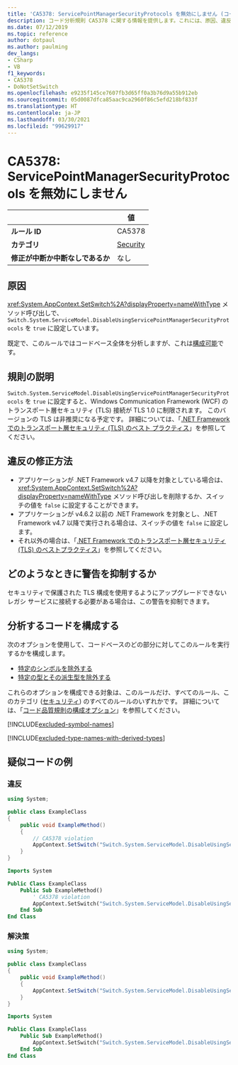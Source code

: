 ```yaml
---
title: 'CA5378: ServicePointManagerSecurityProtocols を無効にしません (コード分析)'
description: コード分析規則 CA5378 に関する情報を提供します。これには、原因、違反の修正方法、抑制する状況などが含まれます。
ms.date: 07/12/2019
ms.topic: reference
author: dotpaul
ms.author: paulming
dev_langs:
- CSharp
- VB
f1_keywords:
- CA5378
- DoNotSetSwitch
ms.openlocfilehash: e9235f145ce7607fb3d65ff0a3b76d9a55b912eb
ms.sourcegitcommit: 05d0087dfca85aac9ca2960f86c5efd218bf833f
ms.translationtype: HT
ms.contentlocale: ja-JP
ms.lasthandoff: 03/30/2021
ms.locfileid: "99629917"
---
```

# <a name="ca5378-do-not-disable-servicepointmanagersecurityprotocols"></a>CA5378: ServicePointManagerSecurityProtocols を無効にしません

| | 値 |
|-|-|
| **ルール ID** |CA5378|
| **カテゴリ** |[Security](security-warnings.md)|
| **修正が中断か中断なしであるか** |なし|

## <a name="cause"></a>原因

<xref:System.AppContext.SetSwitch%2A?displayProperty=nameWithType> メソッド呼び出しで、`Switch.System.ServiceModel.DisableUsingServicePointManagerSecurityProtocols` を `true` に設定しています。

既定で、このルールではコードベース全体を分析しますが、これは[構成可能](#configure-code-to-analyze)です。

## <a name="rule-description"></a>規則の説明

`Switch.System.ServiceModel.DisableUsingServicePointManagerSecurityProtocols` を `true` に設定すると、Windows Communication Framework (WCF) のトランスポート層セキュリティ (TLS) 接続が TLS 1.0 に制限されます。 このバージョンの TLS は非推奨になる予定です。 詳細については、「[.NET Framework でのトランスポート層セキュリティ (TLS) のベスト プラクティス](../../../framework/network-programming/tls.md#switchsystemservicemodeldisableusingservicepointmanagersecurityprotocols)」を参照してください。

## <a name="how-to-fix-violations"></a>違反の修正方法

- アプリケーションが .NET Framework v4.7 以降を対象としている場合は、<xref:System.AppContext.SetSwitch%2A?displayProperty=nameWithType> メソッド呼び出しを削除するか、スイッチの値を `false` に設定することができます。
- アプリケーションが v4.6.2 以前の .NET Framework を対象とし、.NET Framework v4.7 以降で実行される場合は、スイッチの値を `false` に設定します。
- それ以外の場合は、「[.NET Framework でのトランスポート層セキュリティ (TLS) のベストプラクティス](../../../framework/network-programming/tls.md)」を参照してください。

## <a name="when-to-suppress-warnings"></a>どのようなときに警告を抑制するか

セキュリティで保護された TLS 構成を使用するようにアップグレードできないレガシ サービスに接続する必要がある場合は、この警告を抑制できます。

## <a name="configure-code-to-analyze"></a>分析するコードを構成する

次のオプションを使用して、コードベースのどの部分に対してこのルールを実行するかを構成します。

- [特定のシンボルを除外する](#exclude-specific-symbols)
- [特定の型とその派生型を除外する](#exclude-specific-types-and-their-derived-types)

これらのオプションを構成できる対象は、このルールだけ、すべてのルール、このカテゴリ ([セキュリティ](security-warnings.md)) のすべてのルールのいずれかです。 詳細については、「[コード品質規則の構成オプション](../code-quality-rule-options.md)」を参照してください。

[!INCLUDE[excluded-symbol-names](~/includes/code-analysis/excluded-symbol-names.md)]

[!INCLUDE[excluded-type-names-with-derived-types](~/includes/code-analysis/excluded-type-names-with-derived-types.md)]

## <a name="pseudo-code-examples"></a>疑似コードの例

### <a name="violation"></a>違反

```csharp
using System;

public class ExampleClass
{
    public void ExampleMethod()
    {
        // CA5378 violation
        AppContext.SetSwitch("Switch.System.ServiceModel.DisableUsingServicePointManagerSecurityProtocols", true);
    }
}
```

```vb
Imports System

Public Class ExampleClass
    Public Sub ExampleMethod()
        ' CA5378 violation
        AppContext.SetSwitch("Switch.System.ServiceModel.DisableUsingServicePointManagerSecurityProtocols", true)
    End Sub
End Class
```

### <a name="solution"></a>解決策

```csharp
using System;

public class ExampleClass
{
    public void ExampleMethod()
    {
        AppContext.SetSwitch("Switch.System.ServiceModel.DisableUsingServicePointManagerSecurityProtocols", false);
    }
}
```

```vb
Imports System

Public Class ExampleClass
    Public Sub ExampleMethod()
        AppContext.SetSwitch("Switch.System.ServiceModel.DisableUsingServicePointManagerSecurityProtocols", false)
    End Sub
End Class
```
